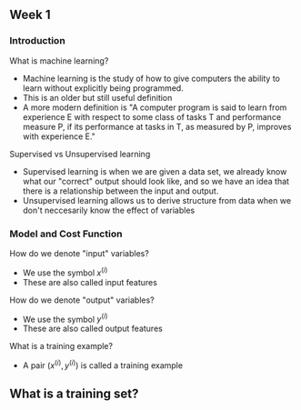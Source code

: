 ## Week 1

### Introduction

What is machine learning?
- Machine learning is the study of how to give computers the ability to learn without explicitly being programmed.
- This is an older but still useful definition
- A more modern definition is "A computer program is said to learn from experience E with respect to some class of tasks T and performance measure P, if its performance at tasks in T, as measured by P, improves with experience E."

Supervised vs Unsupervised learning
- Supervised learning is when we are given a data set, we already know what our "correct" output should look like, and so we have an idea that there is a relationship between the input and output.
- Unsupervised learning allows us to derive structure from data when we don't neccesarily know the effect of variables

### Model and Cost Function

How do we denote "input" variables?
- We use the symbol $x^{(i)}$
- These are also called input features

How do we denote "output" variables?
- We use the symbol $y^{(i)}$
- These are also called output features

What is a training example?
- A pair $(x^{(i)},y^{(i)})$ is called a training example

What is a training set?
- 